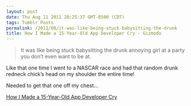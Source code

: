 ```yaml
---
layout: post
date: Thu Aug 11 2011 20:25:37 GMT-0500 (CDT)
tags: Tumblr Posts
permalink: /2011/08/it-was-like-being-stuck-babysitting-the-drunk
title: How I Made a 15-Year-Old App Developer Cry - Gizmodo
---
```


> It was like being stuck babysitting the drunk annoying girl at a party you don’t even want to be at.

Like that one time I went to a NASCAR race and had that random drunk redneck chick’s head on my shoulder the entire time!

Needed to get that one off my chest…

[How I Made a 15-Year-Old App Developer Cry](http://gizmodo.com/5830076/how-i-made-a-15+year+old-app-developer-cry "How I Made a 15-Year-Old App Developer Cry")
